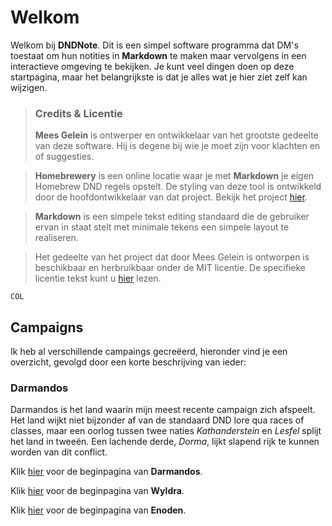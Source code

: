 # Welkom
Welkom bij **DNDNote**. Dit is een simpel software programma dat DM's toestaat om hun notities in __Markdown__ te maken maar vervolgens in een interactieve omgeving te bekijken. Je kunt veel dingen doen op deze startpagina, maar het belangrijkste is dat je alles
wat je hier ziet zelf kan wijzigen.

> ### Credits & Licentie
>**Mees Gelein** is ontwerper en ontwikkelaar van het grootste gedeelte van deze software. Hij is degene bij wie je moet zijn voor klachten en of suggesties.

>**Homebrewery** is een online locatie waar je met __Markdown__ je eigen Homebrew DND regels opstelt. De styling van deze tool is ontwikkeld door de hoofdontwikkelaar van dat project. Bekijk het project [hier](www.naturalcrit.com/homebrewery).

>**Markdown** is een simpele tekst editing standaard die de gebruiker ervan in staat stelt met minimale tekens een simpele layout te realiseren.

>Het gedeelte van het project dat door Mees Gelein is ontworpen is beschikbaar en herbruikbaar onder de MIT licentie. De specifieke licentie tekst kunt u [hier](www.github.com/MGelein/dnd-tools/) lezen.



```
COL
```
## Campaigns
Ik heb al verschillende campaings gecreëerd, hieronder vind je een overzicht, gevolgd door een korte beschrijving van ieder:

### Darmandos
Darmandos is het land waarin mijn meest recente campaign zich afspeelt. Het land wijkt niet bijzonder af van de standaard DND lore qua races of classes, maar een oorlog tussen twee naties _Kathanderstein_ en _Lesfel_ splijt het land in tweeën. Een lachende derde, _Dorma_, lijkt slapend rijk te kunnen worden van dit conflict.

Klik [hier](darmandos/index.md) voor de beginpagina van **Darmandos**.

Klik [hier](wyldra/index.md) voor de beginpagina van **Wyldra**.

Klik [hier](enoden/index.md) voor de beginpagina van **Enoden**.


